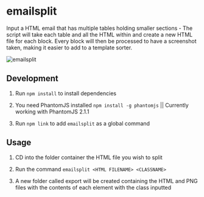 # emailsplit
Input a HTML email that has multiple tables holding smaller sections - The script
will take each table and all the HTML within and create a new HTML file for each block.
Every block will then be processed to have a screenshot taken, making it easier to
add to a template sorter.

![emailsplit](http://matt-evans.co.uk/wp-content/uploads/2016/12/emailsplit.gif)

## Development

1. Run `npm install` to install dependencies

2. You need PhantomJS installed `npm install -g phantomjs` || Currently working with PhantomJS 2.1.1

3. Run `npm link` to add `emailsplit` as a global command


## Usage

1. CD into the folder container the HTML file you wish to split

2. Run the command `emailsplit <HTML FILENAME> <CLASSNAME>`

3. A new folder called export will be created containing the HTML and PNG files
with the contents of each element with the class inputted
